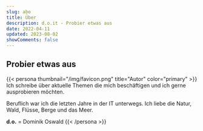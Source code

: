 ```yaml
---
slug: abo
title: Über
description: d.o.it - Probier etwas aus
date: 2022-04-11
updated: 2023-08-02
showComments: false
---
```

## Probier etwas aus

{{< persona thumbnail="/img/favicon.png" title="Autor" color="primary" >}}
 Ich schreibe über aktuelle Themen die mich beschäftigen und ich gerne ausprobieren möchten.

Beruflich war ich die letzten Jahre in der IT unterwegs. Ich liebe die Natur, Wald, Flüsse, Berge und das Meer.

**d.o.** = Dominik Oswald
{{< /persona >}}
